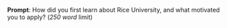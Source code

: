 __Prompt__: How did you first learn about Rice University, and what motivated you to apply? (_250 word_ limit)